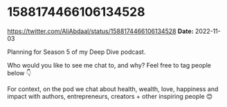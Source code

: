 # 1588174466106134528
https://twitter.com/AliAbdaal/status/1588174466106134528
**Date:** 2022-11-03

Planning for Season 5 of my Deep Dive podcast. 

Who would you like to see me chat to, and why? Feel free to tag people below 👇

For context, on the pod we chat about health, wealth, love, happiness and impact with authors, entrepreneurs, creators + other inspiring people 😊

